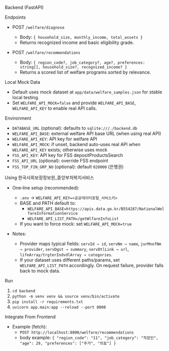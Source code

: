 Backend (FastAPI)

Endpoints

- POST `/welfare/diagnose`
  - Body: `{ household_size, monthly_income, total_assets }`
  - Returns recognized income and basic eligibility grade.

- POST `/welfare/recommendations`
  - Body: `{ region_code?, job_category?, age?, preferences: string[], household_size?, recognized_income? }`
  - Returns a scored list of welfare programs sorted by relevance.

Local Mock Data

- Default uses mock dataset at `app/data/welfare_samples.json` for stable local testing.
- Set `WELFARE_API_MOCK=false` and provide `WELFARE_API_BASE`, `WELFARE_API_KEY` to enable real API calls.

Environment

- `DATABASE_URL` (optional): defaults to `sqlite:///./backend.db`
- `WELFARE_API_BASE`: external welfare API base URL (when using real API)
- `WELFARE_API_KEY`: API key for welfare API
- `WELFARE_API_MOCK`: if unset, backend auto-uses real API when `WELFARE_API_KEY` exists; otherwise uses mock
- `FSS_API_KEY`: API key for FSS depositProductsSearch
- `FSS_API_URL` (optional): override FSS endpoint
- `FSS_TOP_FIN_GRP_NO` (optional): default `020000` (은행권)

Using 한국사회보장정보원_중앙부처복지서비스

- One‑line setup (recommended):
  - `.env` → `WELFARE_API_KEY=<공공데이터포털_서비스키>`
  - BASE and PATH default to:
    - `WELFARE_API_BASE=https://apis.data.go.kr/B554287/NationalWelfareInformationService`
    - `WELFARE_API_LIST_PATH=/getWlfareInfoList`
  - If you want to force mock: set `WELFARE_API_MOCK=true`

- Notes:
  - Provider maps typical fields: `servId → id`, `servNm → name`, `jurMnofNm → provider`, `servDgst → summary`, `servDtlLink → url`, `lifeArray/trgterIndvdlArray → categories`.
  - If your dataset uses different paths/params, set `WELFARE_API_LIST_PATH` accordingly. On request failure, provider falls back to mock data.

Run

1. `cd backend`
2. `python -m venv venv && source venv/bin/activate`
3. `pip install -r requirements.txt`
4. `uvicorn app.main:app --reload --port 8000`

Integrate From Frontend

- Example (fetch):
  - `POST http://localhost:8000/welfare/recommendations`
  - body example: `{ "region_code": "11", "job_category": "직장인", "age": 29, "preferences": ["주거", "의료"] }`
